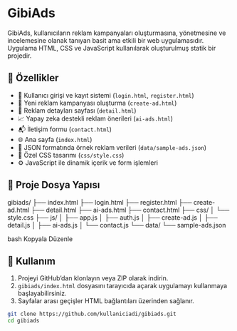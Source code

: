 # GibiAds

GibiAds, kullanıcıların reklam kampanyaları oluşturmasına, yönetmesine ve incelemesine olanak tanıyan basit ama etkili bir web uygulamasıdır. Uygulama HTML, CSS ve JavaScript kullanılarak oluşturulmuş statik bir projedir.

## 🚀 Özellikler

- 🔐 Kullanıcı girişi ve kayıt sistemi (`login.html`, `register.html`)
- 📢 Yeni reklam kampanyası oluşturma (`create-ad.html`)
- 📄 Reklam detayları sayfası (`detail.html`)
- 📈 Yapay zeka destekli reklam önerileri (`ai-ads.html`)
- 📬 İletişim formu (`contact.html`)
- 🌐 Ana sayfa (`index.html`)
- 📁 JSON formatında örnek reklam verileri (`data/sample-ads.json`)
- 🎨 Özel CSS tasarımı (`css/style.css`)
- ⚙️ JavaScript ile dinamik içerik ve form işlemleri

## 📁 Proje Dosya Yapısı

gibiads/
├── index.html
├── login.html
├── register.html
├── create-ad.html
├── detail.html
├── ai-ads.html
├── contact.html
├── css/
│ └── style.css
├── js/
│ ├── app.js
│ ├── auth.js
│ ├── create-ad.js
│ ├── detail.js
│ ├── ai-ads.js
│ └── contact.js
└── data/
└── sample-ads.json

bash
Kopyala
Düzenle

## 🧪 Kullanım

1. Projeyi GitHub’dan klonlayın veya ZIP olarak indirin.
2. `gibiads/index.html` dosyasını tarayıcıda açarak uygulamayı kullanmaya başlayabilirsiniz.
3. Sayfalar arası geçişler HTML bağlantıları üzerinden sağlanır.

```bash
git clone https://github.com/kullaniciadi/gibiads.git
cd gibiads
